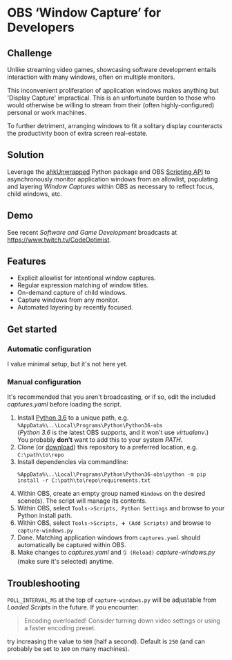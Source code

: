 # OBS ‘Window Capture’ for Developers
## Challenge
Unlike streaming video games, showcasing software development entails interaction with many windows, often on multiple monitors.

This inconvenient proliferation of application windows makes anything but 'Display Capture' impractical. This is an unfortunate burden to those who would otherwise be willing to stream from their (often highly-configured) personal or work machines.

To further detriment, arranging windows to fit a solitary display counteracts the productivity boon of extra screen real-estate.

## Solution
Leverage the [ahkUnwrapped](https://pypi.org/project/ahkunwrapped/) Python package and OBS [Scripting API](https://obsproject.com/docs/scripting.html) to asynchronously monitor application windows from an allowlist, populating and layering _Window Captures_ within OBS as necessary to reflect focus, child windows, etc.

## Demo
See recent _Software and Game Development_ broadcasts at https://www.twitch.tv/CodeOptimist.

## Features
* Explicit allowlist for intentional window captures.
* Regular expression matching of window titles.
* On-demand capture of child windows.
* Capture windows from any monitor.
* Automated layering by recently focused.

## Get started
### Automatic configuration
I value minimal setup, but it's not here yet.
### Manual configuration
It's recommended that you aren't broadcasting, or if so, edit the included  _captures.yaml_ before loading the script.
1. Install [Python 3.6](https://www.python.org/downloads/release/python-360/) to a unique path, e.g. `%AppData%\..\Local\Programs\Python\Python36-obs`  
(_Python 3.6_ is the latest OBS supports, and it won't use _virtualenv_.)  
You probably **don't** want to add this to your system _PATH_.
2. Clone (or [download](/../../archive/refs/heads/master.zip)) this repository to a preferred location, e.g. `C:\path\to\repo`
3. Install dependencies via commandline:
    ```
    %AppData%\..\Local\Programs\Python\Python36-obs\python -m pip install -r C:\path\to\repo\requirements.txt
    ```
4. Within OBS, create an empty group named `Windows` on the desired scene(s). The script will manage its contents.
6. Within OBS, select `Tools->Scripts, Python Settings` and browse to your Python install path.
7. Within OBS, select `Tools->Scripts, ➕ (Add Scripts)` and browse to `capture-windows.py`
8. Done. Matching application windows from `captures.yaml` should automatically be captured within OBS.
9. Make changes to _captures.yaml_ and `🔃 (Reload)` _capture-windows.py_ (make sure it's selected) anytime.

## Troubleshooting
`POLL_INTERVAL_MS` at the top of `capture-windows.py` will be adjustable from _Loaded Scripts_ in the future.
If you encounter:
> Encoding overloaded! Consider turning down video settings or using a faster encoding preset.
 
try increasing the value to `500` (half a second). Default is `250` (and can probably be set to `100` on many machines).